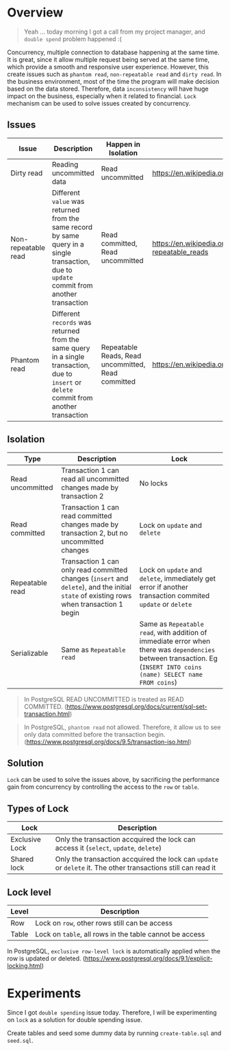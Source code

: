 # Overview
> Yeah ... today morning I got a call from my project manager, and `double spend` problem happened :(

Concurrency, multiple connection to database happening at the same time. It is great, since it allow multiple request being served at the same time, which provide a smooth and responsive user experience. However, this create issues such as `phantom read`, `non-repeatable read` and `dirty read`. In the business environment, most of the time the program will make decision based on the data stored. Therefore, data `inconsistency` will have huge impact on the business, especially when it related to financial. `Lock` mechanism can be used to solve issues created by concurrency. 

## Issues
| Issue | Description | Happen in Isolation | Source |
| --- | --- | --- | --- |
| Dirty read | Reading uncommitted data | Read uncommitted | https://en.wikipedia.org/wiki/Isolation_(database_systems)#Dirty_reads |
| Non-repeatable read | Different `value` was returned from the same record by same query in a single transaction, due to `update` commit from another transaction | Read committed, Read uncommitted | https://en.wikipedia.org/wiki/Isolation_(database_systems)#Non-repeatable_reads |
| Phantom read | Different `records` was returned from the same query in a single transaction, due to `insert` or `delete` commit from another transaction | Repeatable Reads, Read uncommitted, Read committed | https://en.wikipedia.org/wiki/Isolation_(database_systems)#Phantom_reads |

## Isolation
| Type | Description | Lock |
| --- | --- | --- |
| Read uncommitted | Transaction 1 can read all uncommitted changes made by transaction 2 | No locks |
| Read committed | Transaction 1 can read committed changes made by transaction 2, but no uncommitted changes | Lock on `update` and `delete` |
| Repeatable read | Transaction 1 can only read committed changes (`insert` and `delete`), and the initial `state` of existing rows when transaction 1 begin | Lock on `update` and `delete`, immediately get error if another transaction commited `update` or `delete` |
| Serializable | Same as `Repeatable read` | Same as `Repeatable read`, with addition of immediate error when there was `dependencies` between transaction. Eg (`INSERT INTO coins (name) SELECT name FROM coins`)


> In PostgreSQL READ UNCOMMITTED is treated as READ COMMITTED. (https://www.postgresql.org/docs/current/sql-set-transaction.html)

> In PostgreSQL, `phantom read` not allowed. Therefore, it allow us to see only data committed before the transaction begin. (https://www.postgresql.org/docs/9.5/transaction-iso.html)

## Solution
`Lock` can be used to solve the issues above, by sacrificing the performance gain from concurrency by controlling the access to the `row` or `table`.
## Types of Lock
| Lock | Description |
| --- | --- |
| Exclusive Lock | Only the transaction accquired the lock can access it (`select`, `update`, `delete`) |
| Shared lock | Only the transaction accquired the lock can `update` or `delete` it. The other transactions still can read it |

## Lock level
| Level | Description |
| --- | --- |
| Row | Lock on `row`, other rows still can be access
| Table | Lock on `table`, all rows in the table cannot be access

In PostgreSQL, `exclusive row-level lock` is automatically applied when the row is updated or deleted. (https://www.postgresql.org/docs/9.1/explicit-locking.html)

# Experiments
Since I got `double spending` issue today. Therefore, I will be experimenting on `lock` as a solution for double spending issue. 

Create tables and seed some dummy data by running `create-table.sql` and `seed.sql`.